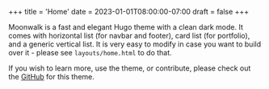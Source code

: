 +++
title = 'Home'
date = 2023-01-01T08:00:00-07:00
draft = false
+++

Moonwalk is a fast and elegant Hugo theme with a clean dark mode. It comes with horizontal list (for navbar and footer), card list (for portfolio), and a generic vertical list. It is very easy to modify in case you want to build over it - please see `layouts/home.html` to do that.

If you wish to learn more, use the theme, or contribute, please check out the [GitHub](https://github.com/ArkhamCookie/moonwalk-hugo) for this theme.
